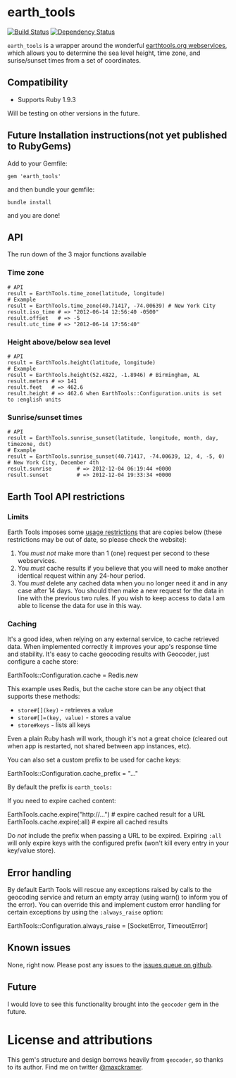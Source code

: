 ﻿# earth_tools

[![Build Status](https://secure.travis-ci.org/mckramer/earth_tools.png?branch=master)](http://travis-ci.org/mckramer/earth_tools) [![Dependency Status](https://gemnasium.com/mckramer/earth_tools.png?travis)](https://gemnasium.com/mckramer/earth_tools)

`earth_tools` is a wrapper around the wonderful [earthtools.org webservices](http://www.earthtools.org/webservices.htm), which allows you to determine the sea level height, time zone, and surise/sunset times from a set of coordinates.

## Compatibility

* Supports Ruby 1.9.3

Will be testing on other versions in the future.

## Future Installation instructions(not yet published to RubyGems)

Add to your Gemfile:

  `gem 'earth_tools'`

and then bundle your gemfile:

  `bundle install`
  
and you are done!

## API

The run down of the 3 major functions available

### Time zone

    # API
    result = EarthTools.time_zone(latitude, longitude)
    # Example
    result = EarthTools.time_zone(40.71417, -74.00639) # New York City
    result.iso_time # => "2012-06-14 12:56:40 -0500"
    result.offset   # => -5
    result.utc_time # => "2012-06-14 17:56:40"

### Height above/below sea level

    # API
    result = EarthTools.height(latitude, longitude)
    # Example
    result = EarthTools.height(52.4822, -1.8946) # Birmingham, AL
    result.meters # => 141
    result.feet   # => 462.6
    result.height # => 462.6 when EarthTools::Configuration.units is set to :english units

### Sunrise/sunset times

    # API
    result = EarthTools.sunrise_sunset(latitude, longitude, month, day, timezone, dst)
    # Example
    result = EarthTools.sunrise_sunset(40.71417, -74.00639, 12, 4, -5, 0) # New York City, December 4th
    result.sunrise        # => 2012-12-04 06:19:44 +0000
    result.sunset         # => 2012-12-04 19:33:34 +0000


## Earth Tool API restrictions

### Limits

Earth Tools imposes some [usage restrictions](http://www.earthtools.org/webservices.htm#usage) that are copies below (these restrictions may be out of date, so please check the website):

1. You *must not* make more than 1 (one) request per second to these webservices.
2. You *must* cache results if you believe that you will need to make another identical request within any 24-hour period.
3. You *must* delete any cached data when you no longer need it and in any case after 14 days. You should then make a new request for the data in line with the previous two rules. If you wish to keep access to data I am able to license the data for use in this way.

### Caching

It's a good idea, when relying on any external service, to cache retrieved data. When implemented correctly it improves your app's response time and stability. It's easy to cache geocoding results with Geocoder, just configure a cache store:

  EarthTools::Configuration.cache = Redis.new

This example uses Redis, but the cache store can be any object that supports these methods:

* `store#[](key)`         - retrieves a value
* `store#[]=(key, value)` - stores a value
* `store#keys`            - lists all keys

Even a plain Ruby hash will work, though it's not a great choice (cleared out when app is restarted, not shared between app instances, etc).

You can also set a custom prefix to be used for cache keys:

  EarthTools::Configuration.cache_prefix = "..."

By default the prefix is `earth_tools:`

If you need to expire cached content:

  EarthTools.cache.expire("http://...") # expire cached result for a URL
  EarthTools.cache.expire(:all)         # expire all cached results

Do *not* include the prefix when passing a URL to be expired. Expiring `:all` will only expire keys with the configured prefix (won't kill every entry in your key/value store).

## Error handling

By default Earth Tools will rescue any exceptions raised by calls to the geocoding service and return an empty array (using warn() to inform you of the error). You can override this and implement custom error handling for certain exceptions by using the `:always_raise` option:

  EarthTools::Configuration.always_raise = [SocketError, TimeoutError]

## Known issues

None, right now.  Please post any issues to the [issues queue on github](https://github.com/mckramer/earth_tools/issues).

## Future

I would love to see this functionality brought into the `geocoder` gem in the future.

# License and attributions

This gem's structure and design borrows heavily from `geocoder`, so thanks to its author.  Find me on twitter [@maxckramer](https://twitter.com/maxckramer).